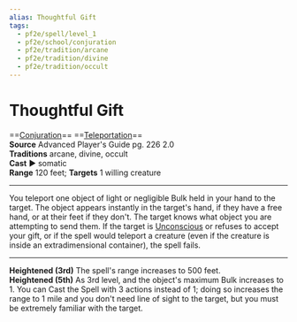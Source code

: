```yaml
---
alias: Thoughtful Gift
tags:
  - pf2e/spell/level_1
  - pf2e/school/conjuration
  - pf2e/tradition/arcane
  - pf2e/tradition/divine
  - pf2e/tradition/occult
---
```


# Thoughtful Gift

==[Conjuration](Conjuration.md)== ==[Teleportation](Teleportation.md)==  
__Source__ Advanced Player's Guide pg. 226 2.0  
**Traditions** arcane, divine, occult  
**Cast** ► somatic  
**Range** 120 feet; **Targets** 1 willing creature

---

You teleport one object of light or negligible Bulk held in your hand to the target. The object appears instantly in the target's hand, if they have a free hand, or at their feet if they don't. The target knows what object you are attempting to send them. If the target is [Unconscious](Unconscious.md) or refuses to accept your gift, or if the spell would teleport a creature (even if the creature is inside an extradimensional container), the spell fails.

<hr>

**Heightened (3rd)** The spell's range increases to 500 feet.  
**Heightened (5th)** As 3rd level, and the object's maximum Bulk increases to 1. You can Cast the Spell with 3 actions instead of 1; doing so increases the range to 1 mile and you don't need line of sight to the target, but you must be extremely familiar with the target.
